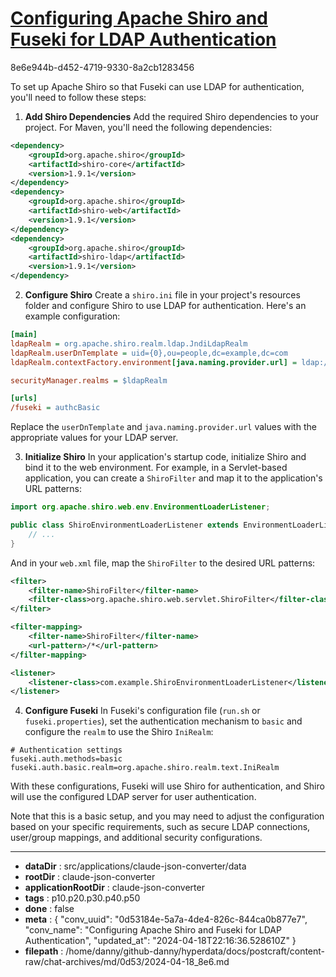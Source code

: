 # [Configuring Apache Shiro and Fuseki for LDAP Authentication](https://claude.ai/chat/0d53184e-5a7a-4de4-826c-844ca0b877e7)

8e6e944b-d452-4719-9330-8a2cb1283456

 To set up Apache Shiro so that Fuseki can use LDAP for authentication, you'll need to follow these steps:

1. **Add Shiro Dependencies**
Add the required Shiro dependencies to your project. For Maven, you'll need the following dependencies:

```xml
<dependency>
    <groupId>org.apache.shiro</groupId>
    <artifactId>shiro-core</artifactId>
    <version>1.9.1</version>
</dependency>
<dependency>
    <groupId>org.apache.shiro</groupId>
    <artifactId>shiro-web</artifactId>
    <version>1.9.1</version>
</dependency>
<dependency>
    <groupId>org.apache.shiro</groupId>
    <artifactId>shiro-ldap</artifactId>
    <version>1.9.1</version>
</dependency>
```

2. **Configure Shiro**
Create a `shiro.ini` file in your project's resources folder and configure Shiro to use LDAP for authentication. Here's an example configuration:

```ini
[main]
ldapRealm = org.apache.shiro.realm.ldap.JndiLdapRealm
ldapRealm.userDnTemplate = uid={0},ou=people,dc=example,dc=com
ldapRealm.contextFactory.environment[java.naming.provider.url] = ldap://ldap.example.com:389

securityManager.realms = $ldapRealm

[urls]
/fuseki = authcBasic
```

Replace the `userDnTemplate` and `java.naming.provider.url` values with the appropriate values for your LDAP server.

3. **Initialize Shiro**
In your application's startup code, initialize Shiro and bind it to the web environment. For example, in a Servlet-based application, you can create a `ShiroFilter` and map it to the application's URL patterns:

```java
import org.apache.shiro.web.env.EnvironmentLoaderListener;

public class ShiroEnvironmentLoaderListener extends EnvironmentLoaderListener {
    // ...
}
```

And in your `web.xml` file, map the `ShiroFilter` to the desired URL patterns:

```xml
<filter>
    <filter-name>ShiroFilter</filter-name>
    <filter-class>org.apache.shiro.web.servlet.ShiroFilter</filter-class>
</filter>

<filter-mapping>
    <filter-name>ShiroFilter</filter-name>
    <url-pattern>/*</url-pattern>
</filter-mapping>

<listener>
    <listener-class>com.example.ShiroEnvironmentLoaderListener</listener-class>
</listener>
```

4. **Configure Fuseki**
In Fuseki's configuration file (`run.sh` or `fuseki.properties`), set the authentication mechanism to `basic` and configure the `realm` to use the Shiro `IniRealm`:

```
# Authentication settings
fuseki.auth.methods=basic
fuseki.auth.basic.realm=org.apache.shiro.realm.text.IniRealm
```

With these configurations, Fuseki will use Shiro for authentication, and Shiro will use the configured LDAP server for user authentication.

Note that this is a basic setup, and you may need to adjust the configuration based on your specific requirements, such as secure LDAP connections, user/group mappings, and additional security configurations.

---

* **dataDir** : src/applications/claude-json-converter/data
* **rootDir** : claude-json-converter
* **applicationRootDir** : claude-json-converter
* **tags** : p10.p20.p30.p40.p50
* **done** : false
* **meta** : {
  "conv_uuid": "0d53184e-5a7a-4de4-826c-844ca0b877e7",
  "conv_name": "Configuring Apache Shiro and Fuseki for LDAP Authentication",
  "updated_at": "2024-04-18T22:16:36.528610Z"
}
* **filepath** : /home/danny/github-danny/hyperdata/docs/postcraft/content-raw/chat-archives/md/0d53/2024-04-18_8e6.md